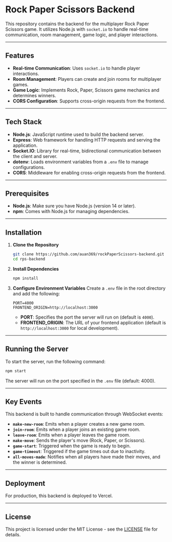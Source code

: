 # Rock Paper Scissors Backend

This repository contains the backend for the multiplayer Rock Paper Scissors game. It utilizes Node.js with `socket.io` to handle real-time communication, room management, game logic, and player interactions.

---

## Features

- **Real-time Communication**: Uses `socket.io` to handle player interactions.
- **Room Management**: Players can create and join rooms for multiplayer games.
- **Game Logic**: Implements Rock, Paper, Scissors game mechanics and determines winners.
- **CORS Configuration**: Supports cross-origin requests from the frontend.

---

## Tech Stack

- **Node.js**: JavaScript runtime used to build the backend server.
- **Express**: Web framework for handling HTTP requests and serving the application.
- **Socket.IO**: Library for real-time, bidirectional communication between the client and server.
- **dotenv**: Loads environment variables from a `.env` file to manage configurations.
- **CORS**: Middleware for enabling cross-origin requests from the frontend.

---

## Prerequisites

- **Node.js**: Make sure you have Node.js (version 14 or later).
- **npm**: Comes with Node.js for managing dependencies.

---

## Installation

1. **Clone the Repository**

   ```bash
   git clone https://github.com/auan369/rockPaperScissors-backend.git
   cd rps-backend
   ```

2. **Install Dependencies**

   ```bash
   npm install
   ```

3. **Configure Environment Variables**
   Create a `.env` file in the root directory and add the following:

   ```env
   PORT=4000
   FRONTEND_ORIGIN=http://localhost:3000
   ```

   - **PORT**: Specifies the port the server will run on (default is `4000`).
   - **FRONTEND_ORIGIN**: The URL of your frontend application (default is `http://localhost:3000` for local development).

---

## Running the Server

To start the server, run the following command:

```bash
npm start
```

The server will run on the port specified in the `.env` file (default: 4000).

---

## Key Events

This backend is built to handle communication through WebSocket events:

- **`make-new-room`**: Emits when a player creates a new game room.
- **`join-room`**: Emits when a player joins an existing game room.
- **`leave-room`**: Emits when a player leaves the game room.
- **`make-move`**: Sends the player's move (Rock, Paper, or Scissors).
- **`game-start`**: Triggered when the game is ready to begin.
- **`game-timeout`**: Triggered if the game times out due to inactivity.
- **`all-moves-made`**: Notifies when all players have made their moves, and the winner is determined.

---

## Deployment

For production, this backend is deployed to Vercel.

---

## License

This project is licensed under the MIT License - see the [LICENSE](LICENSE) file for details.
